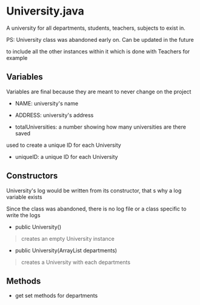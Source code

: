 # **University.java**

A university for all departments, students, teachers, subjects to exist in.

PS: University class was abandoned early on.
Can be updated in the future

to include all the other instances within it which is done with Teachers for example


## **Variables**

Variables are final because they are meant to never change on the project

* NAME: university's name

* ADDRESS: university's address

* totalUniversities: a number showing how many universities are there saved

used to create a unique ID for each University

* uniqueID: a unique ID for each University


## **Constructors**

University's log would be written from its constructor, that s why a log variable exists

Since the class was abandoned, there is no log file or a class specific to write the logs

* public University()

> creates an empty University instance

* public University(ArrayList<Department> departments)

> creates a University with each departments


## **Methods**

* get set methods for departments
